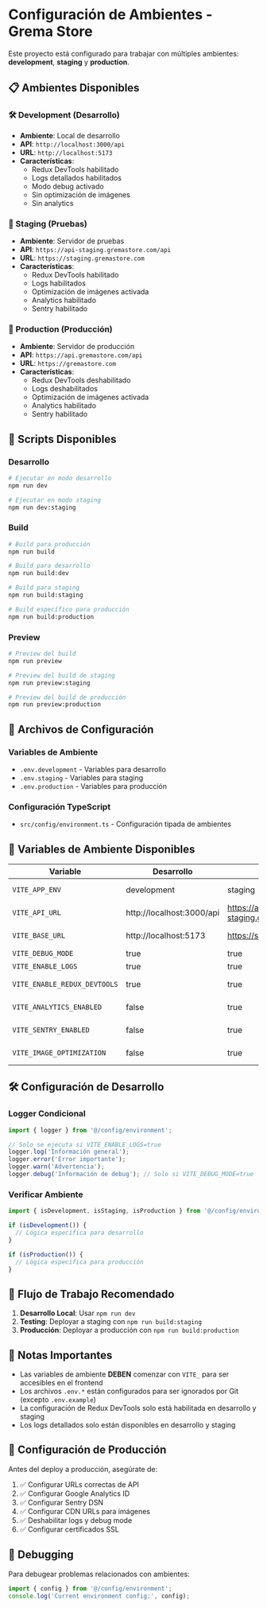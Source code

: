 # Configuración de Ambientes - Grema Store

Este proyecto está configurado para trabajar con múltiples ambientes: **development**, **staging** y **production**.

## 📋 Ambientes Disponibles

### 🛠️ Development (Desarrollo)
- **Ambiente**: Local de desarrollo
- **API**: `http://localhost:3000/api`
- **URL**: `http://localhost:5173`
- **Características**:
  - Redux DevTools habilitado
  - Logs detallados habilitados
  - Modo debug activado
  - Sin optimización de imágenes
  - Sin analytics

### 🧪 Staging (Pruebas)
- **Ambiente**: Servidor de pruebas
- **API**: `https://api-staging.gremastore.com/api`
- **URL**: `https://staging.gremastore.com`
- **Características**:
  - Redux DevTools habilitado
  - Logs habilitados
  - Optimización de imágenes activada
  - Analytics habilitado
  - Sentry habilitado

### 🚀 Production (Producción)
- **Ambiente**: Servidor de producción
- **API**: `https://api.gremastore.com/api`
- **URL**: `https://gremastore.com`
- **Características**:
  - Redux DevTools deshabilitado
  - Logs deshabilitados
  - Optimización de imágenes activada
  - Analytics habilitado
  - Sentry habilitado

## 🚀 Scripts Disponibles

### Desarrollo
```bash
# Ejecutar en modo desarrollo
npm run dev

# Ejecutar en modo staging
npm run dev:staging
```

### Build
```bash
# Build para producción
npm run build

# Build para desarrollo
npm run build:dev

# Build para staging
npm run build:staging

# Build específico para producción
npm run build:production
```

### Preview
```bash
# Preview del build
npm run preview

# Preview del build de staging
npm run preview:staging

# Preview del build de producción
npm run preview:production
```

## 📁 Archivos de Configuración

### Variables de Ambiente
- `.env.development` - Variables para desarrollo
- `.env.staging` - Variables para staging
- `.env.production` - Variables para producción

### Configuración TypeScript
- `src/config/environment.ts` - Configuración tipada de ambientes

## 🔧 Variables de Ambiente Disponibles

| Variable | Desarrollo | Staging | Producción | Descripción |
|----------|------------|---------|------------|-------------|
| `VITE_APP_ENV` | development | staging | production | Ambiente actual |
| `VITE_API_URL` | http://localhost:3000/api | https://api-staging.gremastore.com/api | https://api.gremastore.com/api | URL de la API |
| `VITE_BASE_URL` | http://localhost:5173 | https://staging.gremastore.com | https://gremastore.com | URL base de la aplicación |
| `VITE_DEBUG_MODE` | true | true | false | Modo debug |
| `VITE_ENABLE_LOGS` | true | true | false | Habilitar logs |
| `VITE_ENABLE_REDUX_DEVTOOLS` | true | true | false | Redux DevTools |
| `VITE_ANALYTICS_ENABLED` | false | true | true | Google Analytics |
| `VITE_SENTRY_ENABLED` | false | true | true | Sentry para errores |
| `VITE_IMAGE_OPTIMIZATION` | false | true | true | Optimización de imágenes |

## 🛠️ Configuración de Desarrollo

### Logger Condicional
```typescript
import { logger } from '@/config/environment';

// Solo se ejecuta si VITE_ENABLE_LOGS=true
logger.log('Información general');
logger.error('Error importante');
logger.warn('Advertencia');
logger.debug('Información de debug'); // Solo si VITE_DEBUG_MODE=true
```

### Verificar Ambiente
```typescript
import { isDevelopment, isStaging, isProduction } from '@/config/environment';

if (isDevelopment()) {
  // Lógica específica para desarrollo
}

if (isProduction()) {
  // Lógica específica para producción
}
```

## 🔄 Flujo de Trabajo Recomendado

1. **Desarrollo Local**: Usar `npm run dev`
2. **Testing**: Deployar a staging con `npm run build:staging`
3. **Producción**: Deployar a producción con `npm run build:production`

## 📝 Notas Importantes

- Las variables de ambiente **DEBEN** comenzar con `VITE_` para ser accesibles en el frontend
- Los archivos `.env.*` están configurados para ser ignorados por Git (excepto `.env.example`)
- La configuración de Redux DevTools solo está habilitada en desarrollo y staging
- Los logs detallados solo están disponibles en desarrollo y staging

## 🔐 Configuración de Producción

Antes del deploy a producción, asegúrate de:

1. ✅ Configurar URLs correctas de API
2. ✅ Configurar Google Analytics ID
3. ✅ Configurar Sentry DSN
4. ✅ Configurar CDN URLs para imágenes
5. ✅ Deshabilitar logs y debug mode
6. ✅ Configurar certificados SSL

## 🐛 Debugging

Para debugear problemas relacionados con ambientes:

```typescript
import { config } from '@/config/environment';
console.log('Current environment config:', config);
```
